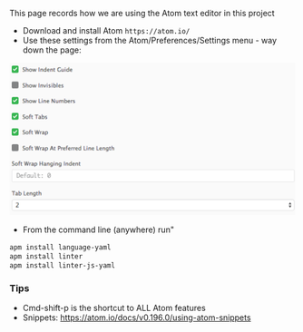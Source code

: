 This page records how we are using the Atom text editor in this project

- Download and install Atom `https://atom.io/`
- Use these settings from the Atom/Preferences/Settings menu - way down the page:

![](images/AtomSettings.png)

- From the command line (anywhere) run"
```
apm install language-yaml
apm install linter
apm install linter-js-yaml
``` 

### Tips

- Cmd-shift-p is the shortcut to ALL Atom features
- Snippets: https://atom.io/docs/v0.196.0/using-atom-snippets

